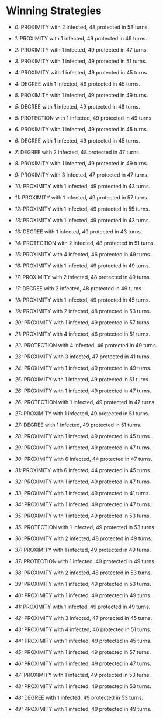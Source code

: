 # Winning Strategies

* _0:_ PROXIMITY with 2 infected, 48 protected in 53 turns.


* _1:_ PROXIMITY with 1 infected, 49 protected in 49 turns.


* _2:_ PROXIMITY with 1 infected, 49 protected in 47 turns.


* _3:_ PROXIMITY with 1 infected, 49 protected in 51 turns.


* _4:_ PROXIMITY with 1 infected, 49 protected in 45 turns.


* _4:_ DEGREE with 1 infected, 49 protected in 45 turns.


* _5:_ PROXIMITY with 1 infected, 49 protected in 49 turns.


* _5:_ DEGREE with 1 infected, 49 protected in 49 turns.


* _5:_ PROTECTION with 1 infected, 49 protected in 49 turns.


* _6:_ PROXIMITY with 1 infected, 49 protected in 45 turns.


* _6:_ DEGREE with 1 infected, 49 protected in 45 turns.


* _7:_ DEGREE with 2 infected, 48 protected in 47 turns.


* _8:_ PROXIMITY with 1 infected, 49 protected in 49 turns.


* _9:_ PROXIMITY with 3 infected, 47 protected in 47 turns.


* _10:_ PROXIMITY with 1 infected, 49 protected in 43 turns.


* _11:_ PROXIMITY with 1 infected, 49 protected in 57 turns.


* _12:_ PROXIMITY with 1 infected, 49 protected in 55 turns.


* _13:_ PROXIMITY with 1 infected, 49 protected in 43 turns.


* _13:_ DEGREE with 1 infected, 49 protected in 43 turns.


* _14:_ PROTECTION with 2 infected, 48 protected in 51 turns.


* _15:_ PROXIMITY with 4 infected, 46 protected in 49 turns.


* _16:_ PROXIMITY with 1 infected, 49 protected in 49 turns.


* _17:_ PROXIMITY with 2 infected, 48 protected in 49 turns.


* _17:_ DEGREE with 2 infected, 48 protected in 49 turns.


* _18:_ PROXIMITY with 1 infected, 49 protected in 45 turns.


* _19:_ PROXIMITY with 2 infected, 48 protected in 53 turns.


* _20:_ PROXIMITY with 1 infected, 49 protected in 57 turns.


* _21:_ PROXIMITY with 4 infected, 46 protected in 51 turns.


* _22:_ PROTECTION with 4 infected, 46 protected in 49 turns.


* _23:_ PROXIMITY with 3 infected, 47 protected in 41 turns.


* _24:_ PROXIMITY with 1 infected, 49 protected in 49 turns.


* _25:_ PROXIMITY with 1 infected, 49 protected in 51 turns.


* _26:_ PROXIMITY with 1 infected, 49 protected in 47 turns.


* _26:_ PROTECTION with 1 infected, 49 protected in 47 turns.


* _27:_ PROXIMITY with 1 infected, 49 protected in 51 turns.


* _27:_ DEGREE with 1 infected, 49 protected in 51 turns.


* _28:_ PROXIMITY with 1 infected, 49 protected in 45 turns.


* _29:_ PROXIMITY with 1 infected, 49 protected in 47 turns.


* _30:_ PROXIMITY with 6 infected, 44 protected in 47 turns.


* _31:_ PROXIMITY with 6 infected, 44 protected in 45 turns.


* _32:_ PROXIMITY with 1 infected, 49 protected in 47 turns.


* _33:_ PROXIMITY with 1 infected, 49 protected in 41 turns.


* _34:_ PROXIMITY with 1 infected, 49 protected in 47 turns.


* _35:_ PROXIMITY with 1 infected, 49 protected in 53 turns.


* _35:_ PROTECTION with 1 infected, 49 protected in 53 turns.


* _36:_ PROXIMITY with 2 infected, 48 protected in 49 turns.


* _37:_ PROXIMITY with 1 infected, 49 protected in 49 turns.


* _37:_ PROTECTION with 1 infected, 49 protected in 49 turns.


* _38:_ PROXIMITY with 2 infected, 48 protected in 53 turns.


* _39:_ PROXIMITY with 1 infected, 49 protected in 53 turns.


* _40:_ PROXIMITY with 1 infected, 49 protected in 49 turns.


* _41:_ PROXIMITY with 1 infected, 49 protected in 49 turns.


* _42:_ PROXIMITY with 3 infected, 47 protected in 45 turns.


* _43:_ PROXIMITY with 4 infected, 46 protected in 51 turns.


* _44:_ PROXIMITY with 1 infected, 49 protected in 45 turns.


* _45:_ PROXIMITY with 1 infected, 49 protected in 57 turns.


* _46:_ PROXIMITY with 1 infected, 49 protected in 47 turns.


* _47:_ PROXIMITY with 1 infected, 49 protected in 53 turns.


* _48:_ PROXIMITY with 1 infected, 49 protected in 53 turns.


* _48:_ DEGREE with 1 infected, 49 protected in 53 turns.


* _49:_ PROXIMITY with 1 infected, 49 protected in 49 turns.


